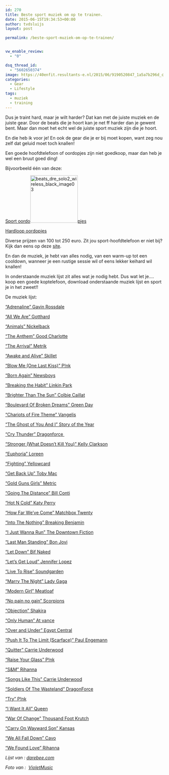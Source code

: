 ```yaml
---
id: 270
title: Beste sport muziek om op te trainen.
date: 2015-06-15T19:34:53+00:00
author: tvdsluijs
layout: post

permalink: /beste-sport-muziek-om-op-te-trainen/


vw_enable_review:
  - "0"

dsq_thread_id:
  - "5602650374"
image: https://40enfit.resultants-e.nl/2015/06/9190520847_1a5a7b296d_c.jpg
categories:
  - Gear
  - Lifestyle
tags:
  - muziek
  - training
---
```

Dus je traint hard, maar je wilt harder? Dat kan met de juiste muziek en de juiste gear. Door de beats die je hoort kan je net ff harder dan je gewent bent. Maar dan moet het echt wel de juiste sport muziek zijn die je hoort.

En die heb ik voor je! En ook de gear die je er bij moet kopen, want zeg nou zelf dat geluid moet toch knallen!<!--more-->

Een goede hoofdtelefoon of oordopjes zijn niet goedkoop, maar dan heb je wel een bruut goed ding!

Bijvoorbeeld één van deze:

[Sport oordo<img class="alignleft size-thumbnail wp-image-272" src="https://40enfit.resultants-e.nl/2015/06/beats_dre_solo2_wireless_black_image03-150x150.jpg" alt="beats_dre_solo2_wireless_black_image03" width="150" height="150" srcset="https://40enfit.resultants-e.nl/2015/06/beats_dre_solo2_wireless_black_image03-150x150.jpg 150w, https://40enfit.resultants-e.nl/2015/06/beats_dre_solo2_wireless_black_image03-80x80.jpg 80w, https://40enfit.resultants-e.nl/2015/06/beats_dre_solo2_wireless_black_image03.jpg 300w" sizes="(max-width: 150px) 100vw, 150px" />pjes](https://www.40enfit.nl/run/sport-oordopjes/)
  
[Hardloop oordopjes](https://www.40enfit.nl/run/hardloop-oordopjes/)

Diverse prijzen van 100 tot 250 euro. Zit jou sport-hoofdtelefoon er niet bij? Kijk dan eens op deze <a href="https://www.40enfit.nl/run/oordopjes/" target="_blank" rel="noopener">site</a>.

En dan de muziek, je hebt van alles nodig, van een warm-up tot een cooldown, wanneer je een rustige sessie wil of eens lekker keihard wil knallen!

In onderstaande muziek lijst zit alles wat je nodig hebt. Dus wat let je&#8230;. koop een goede koptelefoon, download onderstaande muziek lijst en sport je in het zweet!!

De muziek lijst:
  
<a href="http://goo.gl/nwoXfG" target="_blank" rel="noopener">&#8220;Adrenaline&#8221; Gavin Rossdale</a>
  
<a href="http://goo.gl/WSAMc4" target="_blank" rel="noopener">&#8220;All We Are&#8221; Gotthard</a>
  
<a href="http://goo.gl/rOKCd3" target="_blank" rel="noopener">&#8220;Animals&#8221; Nickelback</a>
  
<a href="http://goo.gl/QoCSk7" target="_blank" rel="noopener">&#8220;The Anthem&#8221; Good Charlotte</a>
  
<a href="http://goo.gl/QPLvBO" target="_blank" rel="noopener">&#8220;The Arrival&#8221; Metrik</a>
  
<a href="http://goo.gl/h8opaA" target="_blank" rel="noopener">&#8220;Awake and Alive&#8221; Skillet</a>
  
<a href="http://goo.gl/oauEUT" target="_blank" rel="noopener">&#8220;Blow Me (One Last Kiss)&#8221; P!nk</a>
  
<a href="http://goo.gl/7grNf8" target="_blank" rel="noopener">&#8220;Born Again&#8221; Newsboys</a>
  
<a href="http://goo.gl/gbiFvv" target="_blank" rel="noopener">&#8220;Breaking the Habit&#8221; Linkin Park</a>
  
<a href="http://goo.gl/2QviWv" target="_blank" rel="noopener">&#8220;Brighter Than The Sun&#8221; Colbie Caillat</a>
  
<a href="http://goo.gl/0K80y8" target="_blank" rel="noopener">&#8220;Boulevard Of Broken Dreams&#8221; Green Day</a>
  
<a href="http://goo.gl/Jyy4Xh" target="_blank" rel="noopener">&#8220;Chariots of Fire Theme&#8221; Vangelis</a>
  
<a href="http://goo.gl/RGhWEX" target="_blank" rel="noopener">&#8220;The Ghost of You And I&#8221; Story of the Year</a>
  
<a href="http://goo.gl/9CXxjT" target="_blank" rel="noopener">&#8220;Cry Thunder&#8221; Dragonforce </a>
  
<a href="http://goo.gl/j7hdHD" target="_blank" rel="noopener">&#8220;Stronger (What Doesn&#8217;t Kill You)&#8221; Kelly Clarkson</a>
  
<a href="http://goo.gl/as8wE8" target="_blank" rel="noopener">&#8220;Euphoria&#8221; Loreen</a>
  
<a href="http://goo.gl/kIH5Pa" target="_blank" rel="noopener">&#8220;Fighting&#8221; Yellowcard</a>
  
<a href="http://goo.gl/Oiprwk" target="_blank" rel="noopener">&#8220;Get Back Up&#8221; Toby Mac</a>
  
<a href="http://goo.gl/ZJqlXF" target="_blank" rel="noopener">&#8220;Gold Guns Girls&#8221; Metric</a>
  
<a href="http://goo.gl/uZUkj3" target="_blank" rel="noopener">&#8220;Going The Distance&#8221; Bill Conti</a>
  
<a href="http://goo.gl/R6tZfu" target="_blank" rel="noopener">&#8220;Hot N Cold&#8221; Katy Perry</a>
  
<a href="http://goo.gl/T3ruzI" target="_blank" rel="noopener">&#8220;How Far We&#8217;ve Come&#8221; Matchbox Twenty</a>
  
<a href="http://goo.gl/toSnzt" target="_blank" rel="noopener">&#8220;Into The Nothing&#8221; Breaking Benjamin</a>
  
<a href="http://goo.gl/AOgo1S" target="_blank" rel="noopener">&#8220;I Just Wanna Run&#8221; The Downtown Fiction</a>
  
<a href="http://goo.gl/G2t8x3" target="_blank" rel="noopener">&#8220;Last Man Standing&#8221; Bon Jovi</a>
  
<a href="http://goo.gl/G456n9" target="_blank" rel="noopener">&#8220;Let Down&#8221; Bif Naked</a>
  
<a href="http://goo.gl/MX5yV9" target="_blank" rel="noopener">&#8220;Let&#8217;s Get Loud&#8221; Jennifer Lopez</a>
  
<a href="http://goo.gl/42motB" target="_blank" rel="noopener">&#8220;Live To Rise&#8221; Soundgarden</a>
  
<a href="http://goo.gl/7aSj2s" target="_blank" rel="noopener">&#8220;Marry The Night&#8221; Lady Gaga</a>
  
<a href="http://goo.gl/TczkfR" target="_blank" rel="noopener">&#8220;Modern Girl&#8221; Meatloaf</a>
  
<a href="http://goo.gl/U76qfr" target="_blank" rel="noopener">&#8220;No pain no gain&#8221; Scorpions</a>
  
<a href="http://goo.gl/0FGi1c" target="_blank" rel="noopener">&#8220;Objection&#8221; Shakira</a>
  
<a href="http://goo.gl/sJVTRQ" target="_blank" rel="noopener">&#8220;Only Human&#8221; At vance</a>
  
<a href="http://goo.gl/zOSEPC" target="_blank" rel="noopener">&#8220;Over and Under&#8221; Egypt Central</a>
  
<a href="http://goo.gl/vodi8m" target="_blank" rel="noopener">&#8220;Push It To The Limit (Scarface)&#8221; Paul Engemann</a>
  
<a href="http://goo.gl/cLOqJC" target="_blank" rel="noopener">&#8220;Quitter&#8221; Carrie Underwood</a>
  
<a href="http://goo.gl/r8jYj5" target="_blank" rel="noopener">&#8220;Raise Your Glass&#8221; P!nk</a>
  
<a href="http://goo.gl/WRZLcF" target="_blank" rel="noopener">&#8220;S&M&#8221; Rihanna</a>
  
<a href="http://goo.gl/0eZpBB" target="_blank" rel="noopener">&#8220;Songs Like This&#8221; Carrie Underwood</a>
  
<a href="http://goo.gl/5EmBUX" target="_blank" rel="noopener">&#8220;Soldiers Of The Wasteland&#8221; DragonForce</a>
  
<a href="http://goo.gl/CTnFhr" target="_blank" rel="noopener">&#8220;Try&#8221; P!nk</a>
  
<a href="http://goo.gl/NAfbrr" target="_blank" rel="noopener">&#8220;I Want It All&#8221; Queen</a>
  
<a href="http://goo.gl/vcvG1p" target="_blank" rel="noopener">&#8220;War Of Change&#8221; Thousand Foot Krutch</a>
  
<a href="http://goo.gl/Uq0xKE" target="_blank" rel="noopener">&#8220;Carry On Wayward Son&#8221; Kansas</a>
  
<a href="http://goo.gl/T7pFuY" target="_blank" rel="noopener">&#8220;We All Fall Down&#8221; Cavo</a>
  
<a href="http://goo.gl/hxayX0" target="_blank" rel="noopener">&#8220;We Found Love&#8221; Rihanna</a>

_Lijst van : [darebee.com](http://darebee.com/)_

_Foto van :  [VioletMusic](https://www.flickr.com/photos/violet96/)_